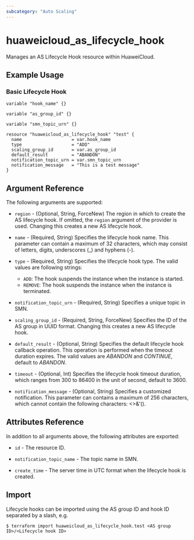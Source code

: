 ```yaml
---
subcategory: "Auto Scaling"
---
```


# huaweicloud_as_lifecycle_hook

Manages an AS Lifecycle Hook resource within HuaweiCloud.

## Example Usage

### Basic Lifecycle Hook

```hcl
variable "hook_name" {}

variable "as_group_id" {}

variable "smn_topic_urn" {}

resource "huaweicloud_as_lifecycle_hook" "test" {
  name                   = var.hook_name
  type                   = "ADD"
  scaling_group_id       = var.as_group_id
  default_result         = "ABANDON"
  notification_topic_urn = var.smn_topic_urn
  notification_message   = "This is a test message"
}
```

## Argument Reference

The following arguments are supported:

* `region` - (Optional, String, ForceNew) The region in which to create the AS lifecycle hook.
  If omitted, the `region` argument of the provider is used.
  Changing this creates a new AS lifecycle hook.

* `name` - (Required, String) Specifies the lifecycle hook name.
  This parameter can contain a maximum of 32 characters, which may consist of letters, digits,
  underscores (_) and hyphens (-).

* `type` - (Required, String) Specifies the lifecycle hook type.
  The valid values are following strings:
  + `ADD`: The hook suspends the instance when the instance is started.
  + `REMOVE`: The hook suspends the instance when the instance is terminated.

* `notification_topic_urn` - (Required, String) Specifies a unique topic in SMN.

* `scaling_group_id` - (Required, String, ForceNew) Specifies the ID of the AS group in UUID format.
  Changing this creates a new AS lifecycle hook.

* `default_result` - (Optional, String) Specifies the default lifecycle hook callback operation.
  This operation is performed when the timeout duration expires.
  The valid values are *ABANDON* and *CONTINUE*, default to *ABANDON*.

* `timeout` - (Optional, Int) Specifies the lifecycle hook timeout duration, which ranges from 300 to 86400 in the
  unit of second, default to 3600.

* `notification_message` - (Optional, String) Specifies a customized notification.
  This parameter can contains a maximum of 256 characters, which cannot contain the following characters: <>&'().

## Attributes Reference

In addition to all arguments above, the following attributes are exported:

* `id` - The resource ID.

* `notification_topic_name` - The topic name in SMN.

* `create_time` - The server time in UTC format when the lifecycle hook is created.

## Import

Lifecycle hooks can be imported using the AS group ID and hook ID separated by a slash, e.g.

```
$ terraform import huaweicloud_as_lifecycle_hook.test <AS group ID>/<Lifecycle hook ID>
```

